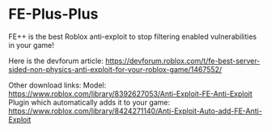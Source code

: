 # FE-Plus-Plus
FE++ is the best Roblox anti-exploit to stop filtering enabled vulnerabilities in your game!

Here is the devforum article: https://devforum.roblox.com/t/fe-best-server-sided-non-physics-anti-exploit-for-your-roblox-game/1467552/

Other download links:
Model: https://www.roblox.com/library/8392627053/Anti-Exploit-FE-Anti-Exploit
Plugin which automatically adds it to your game: https://www.roblox.com/library/8424271140/Anti-Exploit-Auto-add-FE-Anti-Exploit
